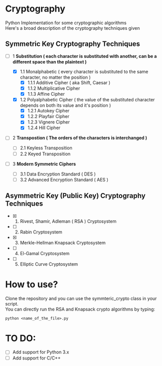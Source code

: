 # Cryptography
Python Implementation for some cryptographic algorithms                 
Here's a broad description of the cryptography techniques given
## Symmetric Key  Cryptography Techniques ##
 - [ ] 1 **Substitution ( each character is substituted with another, can be a different space than the plaintext )**
 
   - [x] 1.1 Monalphabetic ( every character is substituted to the same character, no matter the position )
     - [x] 1.1.1 Additive Cipher ( aka Shift, Caesar )
     - [x] 1.1.2 Multiplicative Cipher
     - [x] 1.1.3 Affine Cipher
     
   - [x] 1.2 Polyalphabetic Cipher ( the value of the substituted character depends on both its value and it's position )
     - [x] 1.2.1 Autokey Cipher
     - [x] 1.2.2 Playfair Cipher
     - [x] 1.2.3 Vignere Cipher
     - [x] 1.2.4 Hill Cipher
     
 - [ ] 2 **Transpostion ( The orders of the characters is interchanged )**
     - [ ] 2.1 Keyless Transposition
     - [ ] 2.2 Keyed Transposition
   
 - [ ] 3 **Modern Symmetric Ciphers**
     - [ ] 3.1 Data Encryption Standard ( DES )
     - [ ] 3.2 Advanced Encryption Standard ( AES )
   
## Asymmetric Key (Public Key) Cryptography Techniques ##
 - [x] 1. Rivest, Shamir, Adleman ( RSA ) Cryptosystem
 - [ ] 2. Rabin Cryptosystem
 - [x] 3. Merkle-Hellman Knapsack Cryptosystem
 - [ ] 4. El-Gamal Cryptosystem
 - [ ] 5. Elliptic Curve Cryptosystem
 
 # How to use?
 Clone the repository and you can use the symmteric_crypto class in your script.                                  
 You can directly run the RSA and Knapsack crypto algorithms by typing:
 ``` 
 python <name_of_the_file>.py
 ```
 # TO DO:
 - [ ] Add support for Python 3.x
 - [ ] Add support for C/C++
